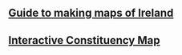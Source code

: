 ## [Guide to making maps of Ireland](https://brendanjodowd.github.io/map_guide/)

## [Interactive Constituency Map](https://brendanjodowd.github.io/cons_map)
